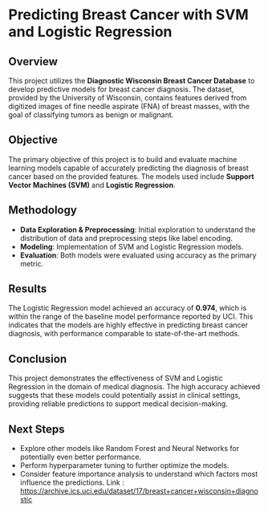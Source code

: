 # Predicting Breast Cancer with SVM and Logistic Regression

## Overview
This project utilizes the **Diagnostic Wisconsin Breast Cancer Database** to develop predictive models for breast cancer diagnosis. The dataset, provided by the University of Wisconsin, contains features derived from digitized images of fine needle aspirate (FNA) of breast masses, with the goal of classifying tumors as benign or malignant.

## Objective
The primary objective of this project is to build and evaluate machine learning models capable of accurately predicting the diagnosis of breast cancer based on the provided features. The models used include **Support Vector Machines (SVM)** and **Logistic Regression**.

## Methodology
- **Data Exploration & Preprocessing**: Initial exploration to understand the distribution of data and preprocessing steps like label encoding.
- **Modeling**: Implementation of SVM and Logistic Regression models.
- **Evaluation**: Both models were evaluated using accuracy as the primary metric.

## Results
The Logistic Regression model achieved an accuracy of **0.974**, which is within the range of the baseline model performance reported by UCI. This indicates that the models are highly effective in predicting breast cancer diagnosis, with performance comparable to state-of-the-art methods.

## Conclusion
This project demonstrates the effectiveness of SVM and Logistic Regression in the domain of medical diagnosis. The high accuracy achieved suggests that these models could potentially assist in clinical settings, providing reliable predictions to support medical decision-making.

## Next Steps
- Explore other models like Random Forest and Neural Networks for potentially even better performance.
- Perform hyperparameter tuning to further optimize the models.
- Consider feature importance analysis to understand which factors most influence the predictions.
Link : https://archive.ics.uci.edu/dataset/17/breast+cancer+wisconsin+diagnostic
